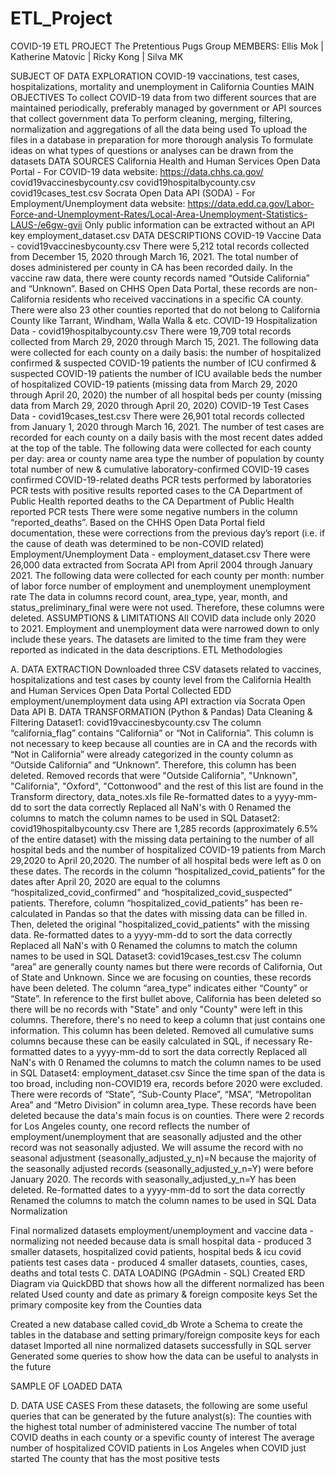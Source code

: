 # ETL_Project

COVID-19 ETL PROJECT
 The Pretentious Pugs Group
MEMBERS: Ellis Mok | Katherine Matovic | Ricky Kong | Silva MK


SUBJECT OF DATA EXPLORATION
COVID-19 vaccinations, test cases, hospitalizations, mortality and unemployment in California Counties
MAIN OBJECTIVES
To collect COVID-19 data from two different sources that are maintained periodically, preferably managed by government or API sources that collect government data
To perform cleaning, merging, filtering, normalization and aggregations of all the data being used
To upload the files in a database in preparation for more thorough analysis
To formulate ideas on what types of questions or analyses can be drawn from the datasets
DATA SOURCES
California Health and Human Services Open Data Portal - For COVID-19 data
website: https://data.chhs.ca.gov/
covid19vaccinesbycounty.csv
covid19hospitalbycounty.csv
covid19cases_test.csv
Socrata Open Data API (SODA) - For Employment/Unemployment data
website: https://data.edd.ca.gov/Labor-Force-and-Unemployment-Rates/Local-Area-Unemployment-Statistics-LAUS-/e6gw-gvii
Only public information can be extracted without an API key
employment_dataset.csv
DATA DESCRIPTIONS
COVID-19 Vaccine Data - covid19vaccinesbycounty.csv
There were 5,212 total records collected from December 15, 2020 through March 16, 2021. The total number of doses administered per county in CA has been recorded daily.
In the vaccine raw data, there were county records named “Outside California” and “Unknown”. Based on CHHS Open Data Portal, these records are non-California residents who received vaccinations in a specific CA county. There were also 23 other counties reported that do not belong to California County like Tarrant, Windham, Walla Walla & etc.
COVID-19 Hospitalization Data - covid19hospitalbycounty.csv
There were 19,709 total records collected from March 29, 2020 through March 15, 2021. The following data were collected for each county on a daily basis:
the number of hospitalized confirmed & suspected COVID-19 patients
the number of ICU confirmed & suspected COVID-19 patients
the number of ICU available beds
the number of hospitalized COVID-19 patients (missing data from March 29, 2020 through April 20, 2020)
the number of all hospital beds per county (missing data from March 29, 2020 through April 20, 2020)
COVID-19 Test Cases Data - covid19cases_test.csv
There were 26,901 total records collected from January 1, 2020 through March 16, 2021. The number of test cases are recorded for each county on a daily basis with the most recent dates added at the top of the table. The following data were collected for each county per day:
area or county name
area type
the number of population by county
total number of new & cumulative
laboratory-confirmed COVID-19 cases
confirmed COVID-19-related deaths
PCR tests performed by laboratories
PCR tests with positive results
reported cases to the CA Department of Public Health
reported deaths to the CA Department of Public Health
reported PCR tests
There were some negative numbers in the column “reported_deaths”. Based on the CHHS Open Data Portal field documentation, these were corrections from the previous day’s report (i.e. if the cause of death was determined to be non-COVID related)
Employment/Unemployment Data - employment_dataset.csv
There were 26,000 data extracted from Socrata API from April 2004 through January 2021. The following data were collected for each county per month:
number of labor force
number of employment and unemployment
unemployment rate
The data in columns record count, area_type, year, month, and status_preliminary_final were were not used. Therefore, these columns were deleted.
ASSUMPTIONS & LIMITATIONS
All COVID data include only 2020 to 2021. Employment and unemployment data were narrowed down to only include these years.
The datasets are limited to the time fram they were reported as indicated in the data descriptions.
ETL Methodologies


A. DATA EXTRACTION
Downloaded three CSV datasets related to vaccines, hospitalizations and test cases by county level from the California Health and Human Services Open Data Portal
Collected EDD employment/unemployment data using API extraction via Socrata Open Data API
B. DATA TRANSFORMATION (Python & Pandas)
Data Cleaning & Filtering
Dataset1: covid19vaccinesbycounty.csv
The column “california_flag” contains “California” or “Not in California”. This column is not necessary to keep because all counties are in CA and the records with “Not in California” were already categorized in the county column as “Outside California” and “Unknown”. Therefore, this column has been deleted.
Removed records that were "Outside California", "Unknown", "California", "Oxford", "Cottonwood" and the rest of this list are found in the Transform directory, data_notes.xls file
Re-formatted dates to a yyyy-mm-dd to sort the data correctly
Replaced all NaN's with 0
Renamed the columns to match the column names to be used in SQL
Dataset2: covid19hospitalbycounty.csv
There are 1,285 records (approximately 6.5% of the entire dataset) with the missing data pertaining to the number of all hospital beds and the number of hospitalized COVID-19 patients from March 29,2020 to April 20,2020. The number of all hospital beds were left as 0 on these dates. The records in the column “hospitalized_covid_patients” for the dates after April 20, 2020 are equal to the columns “hospitalized_covid_confirmed” and “hospitalized_covid_suspected” patients. Therefore, column “hospitalized_covid_patients” has been re-calculated in Pandas so that the dates with missing data can be filled in. Then, deleted the original "hospitalized_covid_patients" with the missing data.
Re-formatted dates to a yyyy-mm-dd to sort the data correctly
Replaced all NaN's with 0
Renamed the columns to match the column names to be used in SQL
Dataset3: covid19cases_test.csv
The column “area” are generally county names but there were records of California, Out of State and Unknown. Since we are focusing on counties, these records have been deleted.
The column “area_type” indicates either “County” or “State”. In reference to the first bullet above, California has been deleted so there will be no records with "State" and only "County" were left in this columns. Therefore, there's no need to keep a column that just contains one information. This column has been deleted.
Removed all cumulative sums columns because these can be easily calculated in SQL, if necessary
Re-formatted dates to a yyyy-mm-dd to sort the data correctly
Replaced all NaN's with 0
Renamed the columns to match the column names to be used in SQL
Dataset4: employment_dataset.csv
Since the time span of the data is too broad, including non-COVID19 era, records before 2020 were excluded.
There were records of “State”, “Sub-County Place”, “MSA”, “Metropolitan Area” and “Metro Division” in column area_type. These records have been deleted because the data's main focus is on counties.
There were 2 records for Los Angeles county, one record reflects the number of employment/unemployment that are seasonally adjusted and the other record was not seasonally adjusted. We will assume the record with no seasonal adjustment (seasonally_adjusted_y_n)=N because the majority of the seasonally adjusted records (seasonally_adjusted_y_n=Y) were before January 2020. The records with seasonally_adjusted_y_n=Y has been deleted.
Re-formatted dates to a yyyy-mm-dd to sort the data correctly
Renamed the columns to match the column names to be used in SQL
Data Normalization


Final normalized datasets
employment/unemployment and vaccine data - normalizing not needed because data is small
hospital data - produced 3 smaller datasets, hospitalized covid patients, hospital beds & icu covid patients
test cases data - produced 4 smaller datasets, counties, cases, deaths and total tests
C. DATA LOADING (PGAdmin - SQL)
Created ERD Diagram via QuickDBD that shows how all the different normalized has been related
Used county and date as primary & foreign composite keys
Set the primary composite key from the Counties data

Created a new database called covid_db
Wrote a Schema to create the tables in the database and setting primary/foreign composite keys for each dataset
Imported all nine normalized datasets successfully in SQL server
Generated some queries to show how the data can be useful to analysts in the future

SAMPLE OF LOADED DATA

D. DATA USE CASES
From these datasets, the following are some useful queries that can be generated by the future analyst(s):
The counties with the highest total number of administered vaccine
The number of total COVID deaths in each county or a spevific county of interest
The average number of hospitalized COVID patients in Los Angeles when COVID just started
The county that has the most positive tests
